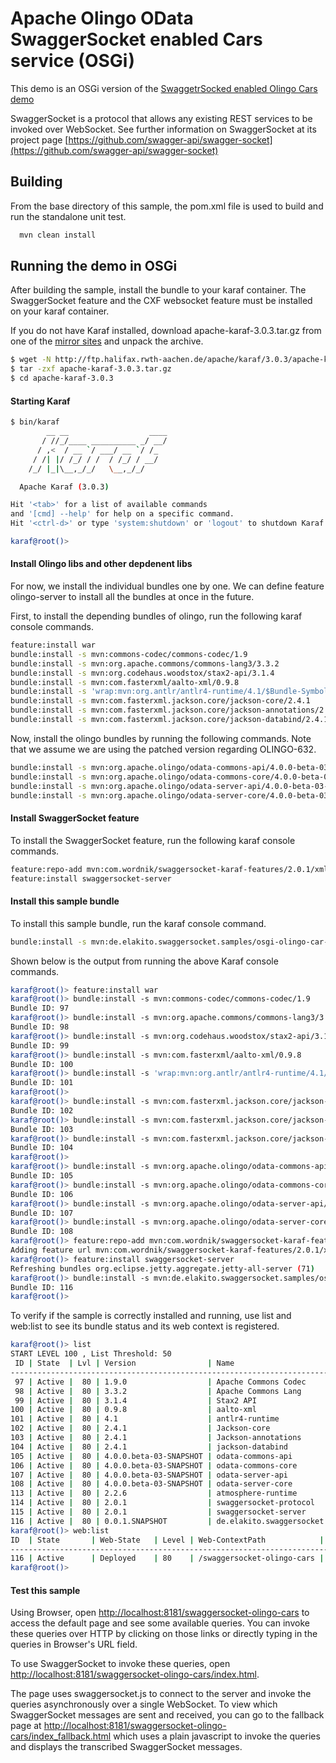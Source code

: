 Apache Olingo OData SwaggerSocket enabled Cars service (OSGi)
=================================================

This demo is an OSGi version of the [SwaggetrSocked enabled Olingo Cars demo](https://github.com/elakito/swaggersocket-samples/blob/master/olingo_car_server/)

SwaggerSocket is
a protocol that allows any existing REST services to be invoked
over WebSocket. See further information on SwaggerSocket at its
project page
[https://github.com/swagger-api/swagger-socket](https://github.com/swagger-api/swagger-socket)

Building
--------
From the base directory of this sample, the pom.xml file
is used to build and run the standalone unit test.

```bash
  mvn clean install
```

Running the demo in OSGi
------------------------
After building the sample, install the bundle to your karaf
container. The SwaggerSocket feature and the CXF websocket feature must be installed on your
karaf container.

If you do not have Karaf installed, download apache-karaf-3.0.3.tar.gz from one of the [mirror sites](http://www.apache.org/dyn/closer.cgi/karaf/3.0.3/apache-karaf-3.0.3.tar.gz) and unpack the archive.

```bash
$ wget -N http://ftp.halifax.rwth-aachen.de/apache/karaf/3.0.3/apache-karaf-3.0.3.tar.gz
$ tar -zxf apache-karaf-3.0.3.tar.gz
$ cd apache-karaf-3.0.3
```

#### Starting Karaf

```bash
$ bin/karaf
        __ __                  ____      
       / //_/____ __________ _/ __/      
      / ,<  / __ `/ ___/ __ `/ /_        
     / /| |/ /_/ / /  / /_/ / __/        
    /_/ |_|\__,_/_/   \__,_/_/         

  Apache Karaf (3.0.3)

Hit '<tab>' for a list of available commands
and '[cmd] --help' for help on a specific command.
Hit '<ctrl-d>' or type 'system:shutdown' or 'logout' to shutdown Karaf.

karaf@root()>
```

#### Install Olingo libs and other depdenent libs

For now, we install the individual bundles one by one. We can define feature olingo-server to install all the bundles at once in the future.

First, to install the depending bundles of olingo, run the following karaf console commands.

```bash
feature:install war
bundle:install -s mvn:commons-codec/commons-codec/1.9
bundle:install -s mvn:org.apache.commons/commons-lang3/3.3.2
bundle:install -s mvn:org.codehaus.woodstox/stax2-api/3.1.4
bundle:install -s mvn:com.fasterxml/aalto-xml/0.9.8
bundle:install -s 'wrap:mvn:org.antlr/antlr4-runtime/4.1/$Bundle-SymbolicName=antlr4-runtime&Bundle-Version=4.1&Export-Package=org.antlr.v4.runtime*'
bundle:install -s mvn:com.fasterxml.jackson.core/jackson-core/2.4.1
bundle:install -s mvn:com.fasterxml.jackson.core/jackson-annotations/2.4.1
bundle:install -s mvn:com.fasterxml.jackson.core/jackson-databind/2.4.1
```

Now, install the olingo bundles by running the following commands. Note that
we assume we are using the patched version regarding OLINGO-632.

```bash
bundle:install -s mvn:org.apache.olingo/odata-commons-api/4.0.0-beta-03-SNAPSHOT
bundle:install -s mvn:org.apache.olingo/odata-commons-core/4.0.0-beta-03-SNAPSHOT
bundle:install -s mvn:org.apache.olingo/odata-server-api/4.0.0-beta-03-SNAPSHOT
bundle:install -s mvn:org.apache.olingo/odata-server-core/4.0.0-beta-03-SNAPSHOT
```

#### Install SwaggerSocket feature

To install the SwaggerSocket feature, run the following karaf console commands.

```bash
feature:repo-add mvn:com.wordnik/swaggersocket-karaf-features/2.0.1/xml/features
feature:install swaggersocket-server
```

#### Install this sample bundle

To install this sample bundle, run the karaf console command.

```bash
bundle:install -s mvn:de.elakito.swaggersocket.samples/osgi-olingo-car-server
```

Shown below is the output from running the above Karaf console commands.

```bash
karaf@root()> feature:install war
karaf@root()> bundle:install -s mvn:commons-codec/commons-codec/1.9
Bundle ID: 97
karaf@root()> bundle:install -s mvn:org.apache.commons/commons-lang3/3.3.2
Bundle ID: 98
karaf@root()> bundle:install -s mvn:org.codehaus.woodstox/stax2-api/3.1.4
Bundle ID: 99
karaf@root()> bundle:install -s mvn:com.fasterxml/aalto-xml/0.9.8
Bundle ID: 100
karaf@root()> bundle:install -s 'wrap:mvn:org.antlr/antlr4-runtime/4.1/$Bundle-SymbolicName=antlr4-runtime&Bundle-Version=4.1&Export-Package=org.antlr.v4.runtime*'
Bundle ID: 101
karaf@root()> 
karaf@root()> bundle:install -s mvn:com.fasterxml.jackson.core/jackson-core/2.4.1
Bundle ID: 102
karaf@root()> bundle:install -s mvn:com.fasterxml.jackson.core/jackson-annotations/2.4.1
Bundle ID: 103
karaf@root()> bundle:install -s mvn:com.fasterxml.jackson.core/jackson-databind/2.4.1
Bundle ID: 104
karaf@root()> 
karaf@root()> bundle:install -s mvn:org.apache.olingo/odata-commons-api/4.0.0-beta-03-SNAPSHOT
Bundle ID: 105
karaf@root()> bundle:install -s mvn:org.apache.olingo/odata-commons-core/4.0.0-beta-03-SNAPSHOT
Bundle ID: 106
karaf@root()> bundle:install -s mvn:org.apache.olingo/odata-server-api/4.0.0-beta-03-SNAPSHOT
Bundle ID: 107
karaf@root()> bundle:install -s mvn:org.apache.olingo/odata-server-core/4.0.0-beta-03-SNAPSHOT
Bundle ID: 108
karaf@root()> feature:repo-add mvn:com.wordnik/swaggersocket-karaf-features/2.0.1/xml/features
Adding feature url mvn:com.wordnik/swaggersocket-karaf-features/2.0.1/xml/features
karaf@root()> feature:install swaggersocket-server
Refreshing bundles org.eclipse.jetty.aggregate.jetty-all-server (71)
karaf@root()> bundle:install -s mvn:de.elakito.swaggersocket.samples/osgi-olingo-car-server
Bundle ID: 116
karaf@root()>
```

To verify if the sample is correctly installed and running, use list and web:list to see its bundle status and its web context is registered.

```bash
karaf@root()> list
START LEVEL 100 , List Threshold: 50
 ID | State  | Lvl | Version                | Name                                                   
-----------------------------------------------------------------------------------------------------
 97 | Active |  80 | 1.9.0                  | Apache Commons Codec                                   
 98 | Active |  80 | 3.3.2                  | Apache Commons Lang                                    
 99 | Active |  80 | 3.1.4                  | Stax2 API                                              
100 | Active |  80 | 0.9.8                  | aalto-xml                                              
101 | Active |  80 | 4.1                    | antlr4-runtime                                         
102 | Active |  80 | 2.4.1                  | Jackson-core                                           
103 | Active |  80 | 2.4.1                  | Jackson-annotations                                    
104 | Active |  80 | 2.4.1                  | jackson-databind                                       
105 | Active |  80 | 4.0.0.beta-03-SNAPSHOT | odata-commons-api                                      
106 | Active |  80 | 4.0.0.beta-03-SNAPSHOT | odata-commons-core                                     
107 | Active |  80 | 4.0.0.beta-03-SNAPSHOT | odata-server-api                                       
108 | Active |  80 | 4.0.0.beta-03-SNAPSHOT | odata-server-core                                      
113 | Active |  80 | 2.2.6                  | atmosphere-runtime                                     
114 | Active |  80 | 2.0.1                  | swaggersocket-protocol                                 
115 | Active |  80 | 2.0.1                  | swaggersocket-server                                   
116 | Active |  80 | 0.0.1.SNAPSHOT         | de.elakito.swaggersocket.samples.osgi-olingo-car-server
karaf@root()> web:list
ID  | State       | Web-State   | Level | Web-ContextPath            | Name                                                                    
-----------------------------------------------------------------------------------------------------------------------------------------------
116 | Active      | Deployed    | 80    | /swaggersocket-olingo-cars | de.elakito.swaggersocket.samples.osgi-olingo-car-server (0.0.1.SNAPSHOT)
karaf@root()> 
```

#### Test this sample

Using Browser, open [http://localhost:8181/swaggersocket-olingo-cars](http://localhost:8181/swaggersocket-olingo-cars) to access the default page and see some available
queries. You can invoke these queries over HTTP by clicking on those links or directly typing
in the queries in Browser's URL field.

To use SwaggerSocket to invoke these queries, open [http://localhost:8181/swaggersocket-olingo-cars/index.html](http://localhost:8181/swaggersocket-olingo-cars/index.html).

The page uses swaggersocket.js to connect to the server and invoke
the queries asynchronously over a single WebSocket. To view which SwaggerSocket messages are sent and received, you can go to
the fallback page at [http://localhost:8181/swaggersocket-olingo-cars/index_fallback.html](http://localhost:8181/swaggersocket-olingo-cars/index_fallback.html) which uses a plain javascript to invoke the queries and displays the transcribed SwaggerSocket messages.

